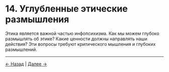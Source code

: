 # 14. Углубленные этические размышления

Этика является важной частью инфопсихизма. Как мы можем глубоко размышлять об этике? Какие ценности должны направлять наши действия? Эти вопросы требуют критического мышления и глубоких размышлений.


---
<div class="navigation-links">
<a href="../13_Методология_и_эпистемология/" class="nav-link prev-link">← Назад</a> | <a href="../15_Приложения_и_дополнительная_литература/" class="nav-link next-link">Далее →</a>
</div>
